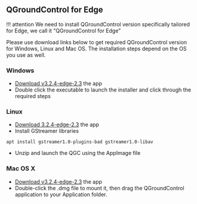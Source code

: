 ## QGroundControl for Edge

!!! attention
    We need to install QGroundControl version specifically tailored for Edge, we call it "QGroundControl for Edge"

Please use download links below to get required QGroundControl version for Windows, Linux and Mac OS.
The installation steps depend on the OS you use as well.


### Windows

* [Download v3.2.4-edge-2.3](http://files.emlid.com/qgc/3.2.4-edge-2.3/QGroundControl-3.2.4-edge-2.3-windows.exe) the app
* Double click the executable to launch the installer and click through the required steps

### Linux

* [Download 3.2.4-edge-2.3](http://files.emlid.com/qgc/3.2.4-edge-2.3/QGroundControl-3.2.4-edge-2.3-linux.AppImage.zip) the app
* Install GStreamer libraries

```
apt install gstreamer1.0-plugins-bad gstreamer1.0-libav
```
* Unzip and launch the QGC using the AppImage file

### Mac OS X

* [Download v3.2.4-edge-2.3](http://files.emlid.com/qgc/3.2.4-edge-2.3/QGroundControl-3.2.4-edge-2.3-osx.dmg) the app
* Double-click the .dmg file to mount it, then drag the QGroundControl application to your Application folder.
